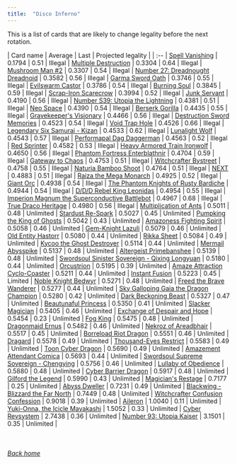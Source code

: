 ```yaml
---
title:  "Disco Inferno"
---
```


This is a list of cards that are likely to change legality before the next rotation.

| Card name | Average | Last | Projected legality |
| :-- |
[Spell Vanishing](https://db.ygoprodeck.com/card/?search=Spell%20Vanishing) | 0.1794 | 0.51 | Illegal |
[Multiple Destruction](https://db.ygoprodeck.com/card/?search=Multiple%20Destruction) | 0.3304 | 0.64 | Illegal |
[Mushroom Man #2](https://db.ygoprodeck.com/card/?search=Mushroom%20Man%20#2) | 0.3307 | 0.54 | Illegal |
[Number 27: Dreadnought Dreadnoid](https://db.ygoprodeck.com/card/?search=Number%2027:%20Dreadnought%20Dreadnoid) | 0.3582 | 0.56 | Illegal |
[Garma Sword Oath](https://db.ygoprodeck.com/card/?search=Garma%20Sword%20Oath) | 0.3746 | 0.55 | Illegal |
[Evilswarm Castor](https://db.ygoprodeck.com/card/?search=Evilswarm%20Castor) | 0.3786 | 0.54 | Illegal |
[Burning Soul](https://db.ygoprodeck.com/card/?search=Burning%20Soul) | 0.3845 | 0.59 | Illegal |
[Scrap-Iron Scarecrow](https://db.ygoprodeck.com/card/?search=Scrap-Iron%20Scarecrow) | 0.3994 | 0.52 | Illegal |
[Junk Servant](https://db.ygoprodeck.com/card/?search=Junk%20Servant) | 0.4190 | 0.56 | Illegal |
[Number S39: Utopia the Lightning](https://db.ygoprodeck.com/card/?search=Number%20S39:%20Utopia%20the%20Lightning) | 0.4381 | 0.51 | Illegal |
[Neo Space](https://db.ygoprodeck.com/card/?search=Neo%20Space) | 0.4390 | 0.54 | Illegal |
[Berserk Gorilla](https://db.ygoprodeck.com/card/?search=Berserk%20Gorilla) | 0.4435 | 0.55 | Illegal |
[Gravekeeper's Visionary](https://db.ygoprodeck.com/card/?search=Gravekeeper's%20Visionary) | 0.4466 | 0.56 | Illegal |
[Destruction Sword Memories](https://db.ygoprodeck.com/card/?search=Destruction%20Sword%20Memories) | 0.4523 | 0.54 | Illegal |
[Void Trap Hole](https://db.ygoprodeck.com/card/?search=Void%20Trap%20Hole) | 0.4526 | 0.66 | Illegal |
[Legendary Six Samurai - Kizan](https://db.ygoprodeck.com/card/?search=Legendary%20Six%20Samurai%20-%20Kizan) | 0.4533 | 0.62 | Illegal |
[Lunalight Wolf](https://db.ygoprodeck.com/card/?search=Lunalight%20Wolf) | 0.4543 | 0.57 | Illegal |
[Performapal Dag Daggerman](https://db.ygoprodeck.com/card/?search=Performapal%20Dag%20Daggerman) | 0.4563 | 0.52 | Illegal |
[Red Sprinter](https://db.ygoprodeck.com/card/?search=Red%20Sprinter) | 0.4582 | 0.53 | Illegal |
[Heavy Armored Train Ironwolf](https://db.ygoprodeck.com/card/?search=Heavy%20Armored%20Train%20Ironwolf) | 0.4650 | 0.56 | Illegal |
[Phantom Fortress Enterblathnir](https://db.ygoprodeck.com/card/?search=Phantom%20Fortress%20Enterblathnir) | 0.4704 | 0.59 | Illegal |
[Gateway to Chaos](https://db.ygoprodeck.com/card/?search=Gateway%20to%20Chaos) | 0.4753 | 0.51 | Illegal |
[Witchcrafter Bystreet](https://db.ygoprodeck.com/card/?search=Witchcrafter%20Bystreet) | 0.4758 | 0.55 | Illegal |
[Naturia Bamboo Shoot](https://db.ygoprodeck.com/card/?search=Naturia%20Bamboo%20Shoot) | 0.4764 | 0.51 | Illegal |
[NEXT](https://db.ygoprodeck.com/card/?search=NEXT) | 0.4883 | 0.51 | Illegal |
[Raiza the Mega Monarch](https://db.ygoprodeck.com/card/?search=Raiza%20the%20Mega%20Monarch) | 0.4925 | 0.52 | Illegal |
[Giant Orc](https://db.ygoprodeck.com/card/?search=Giant%20Orc) | 0.4938 | 0.54 | Illegal |
[The Phantom Knights of Rusty Bardiche](https://db.ygoprodeck.com/card/?search=The%20Phantom%20Knights%20of%20Rusty%20Bardiche) | 0.4944 | 0.54 | Illegal |
[D/D/D Rebel King Leonidas](https://db.ygoprodeck.com/card/?search=D/D/D%20Rebel%20King%20Leonidas) | 0.4954 | 0.55 | Illegal |
[Imperion Magnum the Superconductive Battlebot](https://db.ygoprodeck.com/card/?search=Imperion%20Magnum%20the%20Superconductive%20Battlebot) | 0.4967 | 0.68 | Illegal |
[True Draco Heritage](https://db.ygoprodeck.com/card/?search=True%20Draco%20Heritage) | 0.4980 | 0.56 | Illegal |
[Multiplication of Ants](https://db.ygoprodeck.com/card/?search=Multiplication%20of%20Ants) | 0.5011 | 0.48 | Unlimited |
[Stardust Re-Spark](https://db.ygoprodeck.com/card/?search=Stardust%20Re-Spark) | 0.5027 | 0.45 | Unlimited |
[Pumpking the King of Ghosts](https://db.ygoprodeck.com/card/?search=Pumpking%20the%20King%20of%20Ghosts) | 0.5042 | 0.43 | Unlimited |
[Amazoness Fighting Spirit](https://db.ygoprodeck.com/card/?search=Amazoness%20Fighting%20Spirit) | 0.5058 | 0.46 | Unlimited |
[Gem-Knight Lazuli](https://db.ygoprodeck.com/card/?search=Gem-Knight%20Lazuli) | 0.5079 | 0.46 | Unlimited |
[Old Entity Hastorr](https://db.ygoprodeck.com/card/?search=Old%20Entity%20Hastorr) | 0.5080 | 0.44 | Unlimited |
[Rikka Sheet](https://db.ygoprodeck.com/card/?search=Rikka%20Sheet) | 0.5084 | 0.49 | Unlimited |
[Kycoo the Ghost Destroyer](https://db.ygoprodeck.com/card/?search=Kycoo%20the%20Ghost%20Destroyer) | 0.5114 | 0.44 | Unlimited |
[Mermail Abysspike](https://db.ygoprodeck.com/card/?search=Mermail%20Abysspike) | 0.5137 | 0.48 | Unlimited |
[Altergeist Primebanshee](https://db.ygoprodeck.com/card/?search=Altergeist%20Primebanshee) | 0.5139 | 0.48 | Unlimited |
[Swordsoul Sinister Sovereign - Qixing Longyuan](https://db.ygoprodeck.com/card/?search=Swordsoul%20Sinister%20Sovereign%20-%20Qixing%20Longyuan) | 0.5180 | 0.44 | Unlimited |
[Orcustrion](https://db.ygoprodeck.com/card/?search=Orcustrion) | 0.5195 | 0.39 | Unlimited |
[Amaze Attraction Cyclo-Coaster](https://db.ygoprodeck.com/card/?search=Amaze%20Attraction%20Cyclo-Coaster) | 0.5211 | 0.44 | Unlimited |
[Instant Fusion](https://db.ygoprodeck.com/card/?search=Instant%20Fusion) | 0.5223 | 0.45 | Limited |
[Noble Knight Bedwyr](https://db.ygoprodeck.com/card/?search=Noble%20Knight%20Bedwyr) | 0.5271 | 0.48 | Unlimited |
[Freed the Brave Wanderer](https://db.ygoprodeck.com/card/?search=Freed%20the%20Brave%20Wanderer) | 0.5277 | 0.44 | Unlimited |
[Sky Galloping Gaia the Dragon Champion](https://db.ygoprodeck.com/card/?search=Sky%20Galloping%20Gaia%20the%20Dragon%20Champion) | 0.5280 | 0.42 | Unlimited |
[Dark Beckoning Beast](https://db.ygoprodeck.com/card/?search=Dark%20Beckoning%20Beast) | 0.5327 | 0.47 | Unlimited |
[Beautunaful Princess](https://db.ygoprodeck.com/card/?search=Beautunaful%20Princess) | 0.5350 | 0.41 | Unlimited |
[Slacker Magician](https://db.ygoprodeck.com/card/?search=Slacker%20Magician) | 0.5405 | 0.46 | Unlimited |
[Exchange of Despair and Hope](https://db.ygoprodeck.com/card/?search=Exchange%20of%20Despair%20and%20Hope) | 0.5454 | 0.23 | Unlimited |
[Fog King](https://db.ygoprodeck.com/card/?search=Fog%20King) | 0.5475 | 0.48 | Unlimited |
[Dragonmaid Ernus](https://db.ygoprodeck.com/card/?search=Dragonmaid%20Ernus) | 0.5482 | 0.46 | Unlimited |
[Nekroz of Areadbhair](https://db.ygoprodeck.com/card/?search=Nekroz%20of%20Areadbhair) | 0.5517 | 0.45 | Unlimited |
[Borreload Riot Dragon](https://db.ygoprodeck.com/card/?search=Borreload%20Riot%20Dragon) | 0.5551 | 0.46 | Unlimited |
[Dragard](https://db.ygoprodeck.com/card/?search=Dragard) | 0.5578 | 0.49 | Unlimited |
[Thousand-Eyes Restrict](https://db.ygoprodeck.com/card/?search=Thousand-Eyes%20Restrict) | 0.5583 | 0.49 | Unlimited |
[Toon Cyber Dragon](https://db.ygoprodeck.com/card/?search=Toon%20Cyber%20Dragon) | 0.5690 | 0.49 | Unlimited |
[Amazement Attendant Comica](https://db.ygoprodeck.com/card/?search=Amazement%20Attendant%20Comica) | 0.5693 | 0.44 | Unlimited |
[Swordsoul Supreme Sovereign - Chengying](https://db.ygoprodeck.com/card/?search=Swordsoul%20Supreme%20Sovereign%20-%20Chengying) | 0.5756 | 0.46 | Unlimited |
[Lullaby of Obedience](https://db.ygoprodeck.com/card/?search=Lullaby%20of%20Obedience) | 0.5880 | 0.48 | Unlimited |
[Cyber Barrier Dragon](https://db.ygoprodeck.com/card/?search=Cyber%20Barrier%20Dragon) | 0.5917 | 0.48 | Unlimited |
[Gilford the Legend](https://db.ygoprodeck.com/card/?search=Gilford%20the%20Legend) | 0.5990 | 0.43 | Unlimited |
[Magician's Restage](https://db.ygoprodeck.com/card/?search=Magician's%20Restage) | 0.7177 | 0.25 | Unlimited |
[Abyss Dweller](https://db.ygoprodeck.com/card/?search=Abyss%20Dweller) | 0.7231 | 0.49 | Unlimited |
[Blackwing - Blizzard the Far North](https://db.ygoprodeck.com/card/?search=Blackwing%20-%20Blizzard%20the%20Far%20North) | 0.7449 | 0.48 | Unlimited |
[Witchcrafter Confusion Confession](https://db.ygoprodeck.com/card/?search=Witchcrafter%20Confusion%20Confession) | 0.9018 | 0.39 | Unlimited |
[Aileron](https://db.ygoprodeck.com/card/?search=Aileron) | 1.0040 | 0.11 | Unlimited |
[Yuki-Onna, the Icicle Mayakashi](https://db.ygoprodeck.com/card/?search=Yuki-Onna,%20the%20Icicle%20Mayakashi) | 1.5052 | 0.33 | Unlimited |
[Cyber Revsystem](https://db.ygoprodeck.com/card/?search=Cyber%20Revsystem) | 2.7438 | 0.36 | Unlimited |
[Number 93: Utopia Kaiser](https://db.ygoprodeck.com/card/?search=Number%2093:%20Utopia%20Kaiser) | 3.1501 | 0.35 | Unlimited |

<br>

###### [Back home](index)